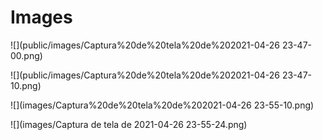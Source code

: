 # Images

![](public/images/Captura%20de%20tela%20de%202021-04-26 23-47-00.png)

![](public/images/Captura%20de%20tela%20de%202021-04-26 23-47-10.png)

![](images/Captura%20de%20tela%20de%202021-04-26 23-55-10.png)


![](images/Captura de tela de 2021-04-26 23-55-24.png)
